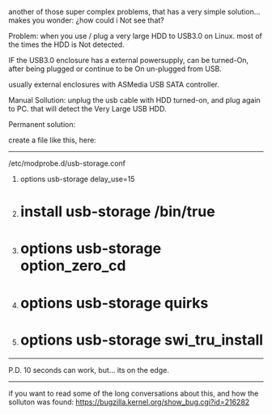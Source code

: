 another of those super complex problems, that has a very simple solution...
makes you wonder: ¿how could i Not see that?

Problem:
when you use / plug a very large HDD to USB3.0 on Linux.
most of the times the HDD is Not detected.

IF the USB3.0 enclosure has a external powersupply,
can be turned-On, after being plugged or continue to be On un-plugged from USB.

usually external enclosures with ASMedia USB SATA controller.

Manual Sollution:
unplug the usb cable with HDD turned-on, and plug again to PC.
that will detect the Very Large USB HDD.

Permanent solution:

create a file like this, here:

-----

/etc/modprobe.d/usb-storage.conf

1. options usb-storage delay_use=15
2. # install usb-storage /bin/true 
3. # options usb-storage option_zero_cd
4. # options usb-storage quirks
5. # options usb-storage swi_tru_install

-----

P.D. 10 seconds can work, but... its on the edge.

-----
if you want to read some of the long conversations about this, and how the solluton was found:
https://bugzilla.kernel.org/show_bug.cgi?id=216282

